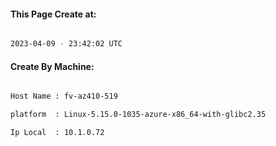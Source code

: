 
   
#### This Page Create at:

```bash

2023-04-09 - 23:42:02 UTC

```

#### Create By Machine:

```bash

Host Name : fv-az410-519

platform  : Linux-5.15.0-1035-azure-x86_64-with-glibc2.35

Ip Local  : 10.1.0.72

```


